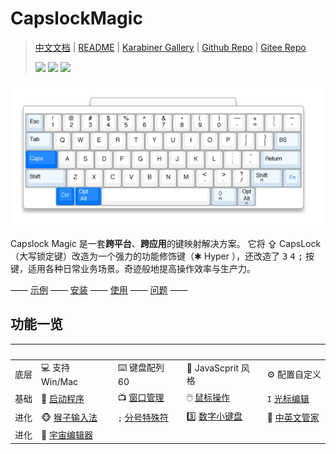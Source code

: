 # CapslockMagic

 > [中文文档](https://miozus.github.io/CapslockMagic) | [README](https://miozus.github.io/CapslockMagic/#/en-us/) | [Karabiner Gallery](https://ke-complex-modifications.pqrs.org/#caps_lock_magic) | [Github Repo](https://github.com/miozus/CapslockMagic) | [Gitee Repo](https://gitee.com/miozus/CapslockMagic)
 >
 > <a href="https://github.com/thqby/AutoHotkey_H"> <img src="https://img.shields.io/badge/AutoHotkey__H-thqby-orange?style=flat&logo=GitHub"></a> <a href="https://github.com/miozus/CapslockMagic"> <img src="https://img.shields.io/badge/CapslockMagic-1.4.9-brightengreen?style=flat&logo=ClickUp"></a> <a href="https://jq.qq.com/?_wv=1027&k=iiuN83v3"> <img src="https://img.shields.io/badge/QQ群-1026918136-yellow?style=flat&logo=TencentQQ"></a>


![hhkb](docs/img/HHKB-win-keymap-pure.png)

Capslock Magic 是一套**跨平台**、**跨应用**的键映射解决方案。 它将 ⇪ CapsLock（大写锁定键）改造为一个强力的功能修饰键（✱ Hyper ），还改造了 <kbd>3</kbd> <kbd>4</kbd> <kbd>;</kbd> 按键，适用各种日常业务场景。奇迹般地提高操作效率与生产力。

 —— [示例](https://miozus.github.io/CapslockMagic/#/zh-cn/monkey-ime) —— [安装](https://miozus.github.io/CapslockMagic/#/zh-cn/quick-start-windows) —— [使用](https://miozus.github.io/CapslockMagic/#/zh-cn/capslock-enhancement) —— [问题](https://miozus.github.io/CapslockMagic/#/zh-cn/capslock-enhancement) —— 


## 功能一览


| &nbsp;  |       |    |  |  |
|----| ------------ | ---------- | ---- | ---- |
| 底层 |💻  支持 Win/Mac   |  ⌨️  键盘配列 60   |  🧰  JavaScprit 风格   |  ⚙️  配置自定义   | 
| 基础 | 👾  [启动程序](https://miozus.github.io/CapslockMagic/#/zh-cn/capslock-enhancement)   |  📺  [窗口管理](https://miozus.github.io/CapslockMagic/#/zh-cn/window)   |  🖱️  [鼠标操作](https://miozus.github.io/CapslockMagic/#/zh-cn/mouse)   |  `I`  [光标编辑](https://miozus.github.io/CapslockMagic/#/zh-cn/capslock-enhancement)  |
| 进化 |🐵  [猴子输入法](https://miozus.github.io/CapslockMagic/#/zh-cn/monkey-ime) |  `;`  [分号特殊符](https://miozus.github.io/CapslockMagic/#/zh-cn/semicolon-hook) |  3️⃣  [数字小键盘](https://miozus.github.io/CapslockMagic/#/zh-cn/numpad) |  🤖  [中英文管家](https://miozus.github.io/CapslockMagic/#/zh-cn/ime-manager) |  🦉  [单手调试器](https://miozus.github.io/CapslockMagic/#/zh-cn/debugger) | 
| 进化 | 🦑  [宇宙编辑器](https://miozus.github.io/CapslockMagic/#/zh-cn/universe-editor) | 
